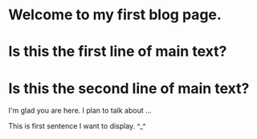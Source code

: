 # Welcome to my first blog page.
# Is this the first line of main text?
# Is this the second line of main text?

I'm glad you are here. I plan to talk about ...

This is first sentence I want to display. ^_^
